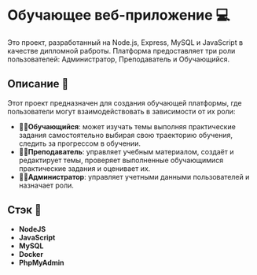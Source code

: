 # Обучающее веб-приложение 💻

Это проект, разработанный на Node.js, Express, MySQL и JavaScript в качестве дипломной раброты. Платформа предоставляет три роли пользователей: Администратор, Преподаватель и Обучающийся.

## Описание 📄

Этот проект предназначен для создания обучающей платформы, где пользователи могут взаимодействовать в зависимости от их роли:

- 👨‍💻**Обучающийся**: может изучать темы выполняя практические задания самостоятельно выбирая свою траекторию обучения, следить за прогрессом в обучении.
- 👨‍💻**Преподаватель**: управляет учебным материалом, создаёт и редактирует темы, проверяет выполненные обучающимися практические задания и оценивает их.
- 👨‍💻**Администратор**: управляет учетными данными пользователей и назначает роли.

## Стэк 🔧

- **NodeJS**
- **JavaScript**
- **MySQL**
- **Docker**
- **PhpMyAdmin**
